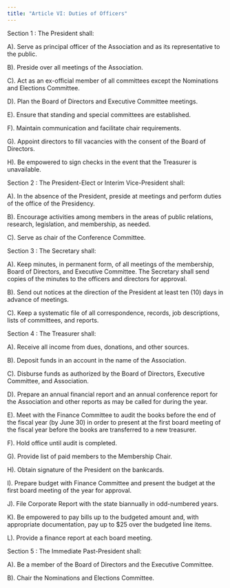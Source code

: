 ```yaml
---
title: "Article VI: Duties of Officers"
---
```

Section 1
: The President shall:

  A).	Serve as principal officer of the Association and as its representative to the public.

  B).	Preside over all meetings of the Association.

  C).	Act as an ex-official member of all committees except the Nominations and Elections Committee.

  D).	Plan the Board of Directors and Executive Committee meetings.

  E).	Ensure that standing and special committees are established.

  F).	Maintain communication and facilitate chair requirements.

  G).	Appoint directors to fill vacancies with the consent of the Board of Directors.

  H).	Be empowered to sign checks in the event that the Treasurer is unavailable.

Section 2
: The President-Elect or Interim Vice-President shall:

  A).	In the absence of the President, preside at meetings and perform duties of the office of the Presidency.

  B).	Encourage activities among members in the areas of public relations, research, legislation, and membership, as needed.

  C).	Serve as chair of the Conference Committee.

Section 3
: The Secretary shall:

  A).	Keep minutes, in permanent form, of all meetings of the membership, Board of Directors, and Executive Committee. The Secretary shall send copies of the minutes to the officers and directors for approval.

  B).	Send out notices at the direction of the President at least ten (10) days in advance of meetings.

  C).	Keep a systematic file of all correspondence, records, job descriptions, lists of committees, and reports.

Section 4
: The Treasurer shall:

  A).	Receive all income from dues, donations, and other sources.

  B).	Deposit funds in an account in the name of the Association.

  C).	Disburse funds as authorized by the Board of Directors, Executive Committee, and Association.

  D).	Prepare an annual financial report and an annual conference report for the Association and other reports as may be called for during the year.

  E).	Meet with the Finance Committee to audit the books before the end of the fiscal year (by June 30) in order to present at the first board meeting of the fiscal year before the books are transferred to a new treasurer.

  F).	Hold office until audit is completed.

  G).	Provide list of paid members to the Membership Chair.

  H).	Obtain signature of the President on the bankcards.

  I).	Prepare budget with Finance Committee and present the budget at the first board meeting of the year for approval.

  J).	File Corporate Report with the state biannually in odd-numbered years.

  K).	Be empowered to pay bills up to the budgeted amount and, with appropriate documentation, pay up to $25 over the budgeted line items.

  L).	Provide a finance report at each board meeting.

Section 5
: The Immediate Past-President shall:

  A).	Be a member of the Board of Directors and the Executive Committee.

  B).	Chair the Nominations and Elections Committee.
